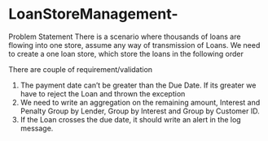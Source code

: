 # LoanStoreManagement-

Problem Statement
There is a scenario where thousands of loans are flowing into one store, assume any way of transmission of Loans. We need to create a one loan store, which store the loans in the following order

There are couple of requirement/validation
1.	The payment date can’t be greater than the Due Date. If its greater we have to reject the Loan and thrown the exception
2.	We need to write an aggregation on the remaining amount, Interest and Penalty Group by Lender, Group by Interest and Group by Customer ID. 
3.	If the Loan crosses the due date, it should write an alert in the log message.
